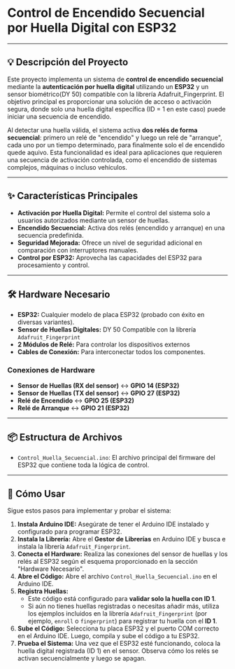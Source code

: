 # Control de Encendido Secuencial por Huella Digital con ESP32
---

## 💡 Descripción del Proyecto

Este proyecto implementa un sistema de **control de encendido secuencial** mediante la **autenticación por huella digital** utilizando un **ESP32** y un sensor biométrico(DY 50) compatible con la librería Adafruit_Fingerprint. El objetivo principal es proporcionar una solución de acceso o activación segura, donde solo una huella digital específica (ID = 1 en este caso) puede iniciar una secuencia de encendido.

Al detectar una huella válida, el sistema activa **dos relés de forma secuencial**: primero un relé de "encendido" y luego un relé de "arranque", cada uno por un tiempo determinado, para finalmente solo el de encendido quede aquivo. Esta funcionalidad es ideal para aplicaciones que requieren una secuencia de activación controlada, como el encendido de sistemas complejos, máquinas o incluso vehículos.

---

## ✨ Características Principales

* **Activación por Huella Digital:** Permite el control del sistema solo a usuarios autorizados mediante un sensor de huellas.
* **Encendido Secuencial:** Activa dos relés (encendido y arranque) en una secuencia predefinida.
* **Seguridad Mejorada:** Ofrece un nivel de seguridad adicional en comparación con interruptores manuales.
* **Control por ESP32:** Aprovecha las capacidades del ESP32 para procesamiento y control.

---

## 🛠️ Hardware Necesario

* **ESP32:** Cualquier modelo de placa ESP32 (probado con éxito en diversas variantes).
* **Sensor de Huellas Digitales:** DY 50 Compatible con la librería `Adafruit_Fingerprint` 
* **2 Módulos de Relé:** Para controlar los dispositivos externos
* **Cables de Conexión:** Para interconectar todos los componentes.

### Conexiones de Hardware

* **Sensor de Huellas (RX del sensor)** $\leftrightarrow$ **GPIO 14 (ESP32)**
* **Sensor de Huellas (TX del sensor)** $\leftrightarrow$ **GPIO 27 (ESP32)**
* **Relé de Encendido** $\leftrightarrow$ **GPIO 25 (ESP32)**
* **Relé de Arranque** $\leftrightarrow$ **GPIO 21 (ESP32)**

---

## 📦 Estructura de Archivos

* `Control_Huella_Secuencial.ino`: El archivo principal del firmware del ESP32 que contiene toda la lógica de control.

---

## 🚀 Cómo Usar

Sigue estos pasos para implementar y probar el sistema:

1.  **Instala Arduino IDE:** Asegúrate de tener el Arduino IDE instalado y configurado para programar ESP32.
2.  **Instala la Librería:** Abre el **Gestor de Librerías** en Arduino IDE y busca e instala la librería `Adafruit_Fingerprint`.
3.  **Conecta el Hardware:** Realiza las conexiones del sensor de huellas y los relés al ESP32 según el esquema proporcionado en la sección "Hardware Necesario".
4.  **Abre el Código:** Abre el archivo `Control_Huella_Secuencial.ino` en el Arduino IDE.
5.  **Registra Huellas:**
    * Este código está configurado para **validar solo la huella con ID 1**.
    * Si aún no tienes huellas registradas o necesitas añadir más, utiliza los ejemplos incluidos en la librería `Adafruit_Fingerprint` (por ejemplo, `enroll` o `fingerprint`) para registrar tu huella con el **ID 1**.
6.  **Sube el Código:** Selecciona tu placa ESP32 y el puerto COM correcto en el Arduino IDE. Luego, compila y sube el código a tu ESP32.
7. **Prueba el Sistema:** Una vez que el ESP32 esté funcionando, coloca la huella digital registrada (ID 1) en el sensor. Observa cómo los relés se activan secuencialmente y luego se apagan.